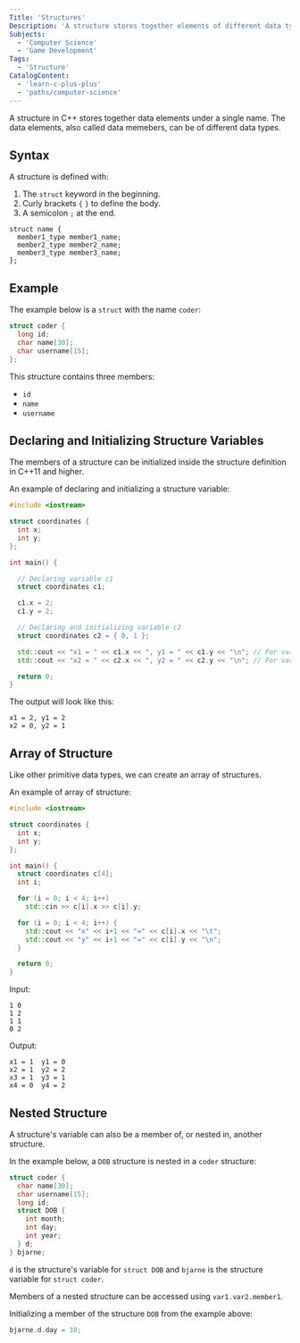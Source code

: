```yaml
---
Title: 'Structures'
Description: 'A structure stores together elements of different data types, including arrays.'
Subjects:
  - 'Computer Science'
  - 'Game Development'
Tags:
  - 'Structure'
CatalogContent:
  - 'learn-c-plus-plus'
  - 'paths/computer-science'
---
```


A structure in C++ stores together data elements under a single name. The data elements, also called data memebers, can be of different data types.

## Syntax

A structure is defined with:

1. The `struct` keyword in the beginning.
2. Curly brackets `{` `}` to define the body.
3. A semicolon `;` at the end.

```pseudo
struct name {
  member1_type member1_name;
  member2_type member2_name;
  member3_type member3_name;
};
```

## Example

The example below is a `struct` with the name `coder`:

```cpp
struct coder {
  long id;
  char name[30];
  char username[15];
};
```

This structure contains three members:

- `id`
- `name`
- `username`

## Declaring and Initializing Structure Variables

The members of a structure can be initialized inside the structure definition in C++11 and higher.

An example of declaring and initializing a structure variable:

```cpp
#include <iostream>

struct coordinates {
  int x;
  int y;
};

int main() {

  // Declaring variable c1
  struct coordinates c1;

  c1.x = 2;
  c1.y = 2;

  // Declaring and initializing variable c2
  struct coordinates c2 = { 0, 1 };

  std::cout << "x1 = " << c1.x << ", y1 = " << c1.y << "\n"; // For variable c1
  std::cout << "x2 = " << c2.x << ", y2 = " << c2.y << "\n"; // For variable c2

  return 0;
}
```

The output will look like this:

```shell
x1 = 2, y1 = 2
x2 = 0, y2 = 1
```

## Array of Structure

Like other primitive data types, we can create an array of structures.

An example of array of structure:

```cpp
#include <iostream>

struct coordinates {
  int x;
  int y;
};

int main() {
  struct coordinates c[4];
  int i;

  for (i = 0; i < 4; i++)
    std::cin >> c[i].x >> c[i].y;

  for (i = 0; i < 4; i++) {
    std::cout << "x" << i+1 << "=" << c[i].x << "\t";
    std::cout << "y" << i+1 << "=" << c[i].y << "\n";
  }

  return 0;
}
```

Input:

```shell
1 0
1 2
1 1
0 2
```

Output:

```shell
x1 = 1  y1 = 0
x2 = 1  y2 = 2
x3 = 1  y3 = 1
x4 = 0  y4 = 2
```

## Nested Structure

A structure's variable can also be a member of, or nested in, another structure.

In the example below, a `DOB` structure is nested in a `coder` structure:

```cpp
struct coder {
  char name[30];
  char username[15];
  long id;
  struct DOB {
    int month;
    int day;
    int year;
  } d;
} bjarne;
```

`d` is the structure's variable for `struct DOB` and `bjarne` is the structure variable for `struct coder`.

Members of a nested structure can be accessed using `var1.var2.member1`.

Initializing a member of the structure `DOB` from the example above:

```cpp
bjarne.d.day = 10;
```
